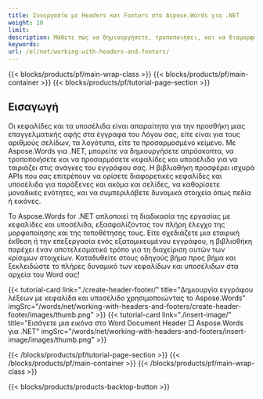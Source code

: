 ```yaml
---
title: Συνεργασία με Headers και Footers στο Aspose.Words για .NET 
weight: 10
limit:
description: Μάθετε πώς να δημιουργήσετε, τροποποιήσει, και να διαμορφώσετε κεφαλίδες και υποσέλιδα σε έγγραφα Word χρησιμοποιώντας Aspose.Words για .NET. Step-by-step οδηγός για απρόσκοπτη προσαρμογή.
keywords:
url: /el/net/working-with-headers-and-footers/
---
```

{{< blocks/products/pf/main-wrap-class >}}
{{< blocks/products/pf/main-container >}}
{{< blocks/products/pf/tutorial-page-section >}}

## Εισαγωγή
  
Οι κεφαλίδες και τα υποσέλιδα είναι απαραίτητα για την προσθήκη μιας επαγγελματικής αφής στα έγγραφα του Λόγου σας, είτε είναι για τους αριθμούς σελίδων, τα λογότυπα, είτε το προσαρμοσμένο κείμενο. Με Aspose.Words για .NET, μπορείτε να δημιουργήσετε απρόσκοπτα, να τροποποιήσετε και να προσαρμόσετε κεφαλίδες και υποσέλιδα για να ταιριάζει στις ανάγκες του εγγράφου σας. Η βιβλιοθήκη προσφέρει ισχυρά APIs που σας επιτρέπουν να ορίσετε διαφορετικές κεφαλίδες και υποσέλιδα για παράξενες και ακόμα και σελίδες, να καθορίσετε μοναδικές ενότητες, και να συμπεριλάβετε δυναμικά στοιχεία όπως πεδία ή εικόνες.  

Το Aspose.Words for .NET απλοποιεί τη διαδικασία της εργασίας με κεφαλίδες και υποσέλιδα, εξασφαλίζοντας τον πλήρη έλεγχο της μορφοποίησης και της τοποθέτησης τους. Είτε σχεδιάζετε μια εταιρική έκθεση ή την επεξεργασία ενός εξατομικευμένου εγγράφου, η βιβλιοθήκη παρέχει έναν αποτελεσματικό τρόπο για τη διαχείριση αυτών των κρίσιμων στοιχείων. Καταδυθείτε στους οδηγούς βήμα προς βήμα και ξεκλειδώστε το πλήρες δυναμικό των κεφαλίδων και υποσέλιδων στα αρχεία του Word σας!  

{{< tutorial-card link="./create-header-footer/" title="Δημιουργία εγγράφου λέξεων με κεφαλίδα και υποσέλιδο χρησιμοποιώντας το Aspose.Words" imgSrc="/words/net/working-with-headers-and-footers/create-header-footer/images/thumb.png" >}}
{{< tutorial-card link="./insert-image/" title="Εισάγετε μια εικόνα στο Word Document Header □ Aspose.Words για .NET" imgSrc="/words/net/working-with-headers-and-footers/insert-image/images/thumb.png" >}}

{{< /blocks/products/pf/tutorial-page-section >}}
{{< /blocks/products/pf/main-container >}}
{{< /blocks/products/pf/main-wrap-class >}}

{{< blocks/products/products-backtop-button >}}
